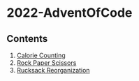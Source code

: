 # 2022-AdventOfCode

## Contents

1. [Calorie Counting](solutions/01-Calorie_Counting)
2. [Rock Paper Scissors](solutions/02-Rock_Paper_Scissors)
3. [Rucksack Reorganization](solutions/03-Rucksack_Reorganization)
